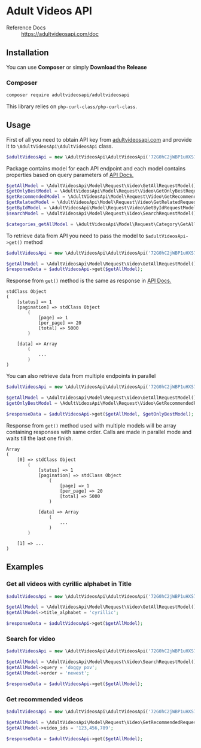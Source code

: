 # Adult Videos API #

<dl>
  <dt>Reference Docs</dt><dd><a href="https://adultvideosapi.com/doc">https://adultvideosapi.com/doc</a></dd>
</dl>

## Installation ##

You can use **Composer** or simply **Download the Release**

### Composer

```sh
composer require adultvideosapi/adultvideosapi
```

This library relies on `php-curl-class/php-curl-class`.

## Usage

First of all you need to obtain API key from <a href="https://adultvideosapi.com">adultvideosapi.com</a> and provide it to `\AdultVideosApi\AdultVideosApi` class.

```php
$adultVideosApi = new \AdultVideosApi\AdultVideosApi('72G0hC2jWBP1uHXS747A4CCENOvMuoCP');
```

Package contains model for each API endpoint and each model contains properties based on query parameters of <a href="https://adultvideosapi.com/doc">API Docs.</a>

```php
$getAllModel = \AdultVideosApi\Model\Request\Video\GetAllRequestModel();
$getOnlyBestModel = \AdultVideosApi\Model\Request\Video\GetOnlyBestRequestModel();
$getRecommendedModel = \AdultVideosApi\Model\Request\Video\GetRecommendedRequestModel();
$getRelatedModel = \AdultVideosApi\Model\Request\Video\GetRelatedRequestModel();
$getByIdModel = \AdultVideosApi\Model\Request\Video\GetByIdRequestModel();
$searchModel = \AdultVideosApi\Model\Request\Video\SearchRequestModel();

$categories_getAllModel = \AdultVideosApi\Model\Request\Category\GetAllRequestModel();
```

To retrieve data from API you need to pass the model to `$adultVideosApi->get()` method

```php
$adultVideosApi = new \AdultVideosApi\AdultVideosApi('72G0hC2jWBP1uHXS747A4CCENOvMuoCP');

$getAllModel = \AdultVideosApi\Model\Request\Video\GetAllRequestModel();
$responseData = $adultVideosApi->get($getAllModel);
```

Response from `get()` method is the same as response in <a href="https://adultvideosapi.com/doc">API Docs.</a>

```
stdClass Object
(
    [status] => 1
    [pagination] => stdClass Object
        (
            [page] => 1
            [per_page] => 20
            [total] => 5000
        )

    [data] => Array
        (
            ...
		)
)
```

You can also retrieve data from multiple endpoints in parallel

```php
$adultVideosApi = new \AdultVideosApi\AdultVideosApi('72G0hC2jWBP1uHXS747A4CCENOvMuoCP');

$getAllModel = \AdultVideosApi\Model\Request\Video\GetAllRequestModel();
$getOnlyBestModel = \AdultVideosApi\Model\Request\Video\GetRecommendedRequestModel();

$responseData = $adultVideosApi->get($getAllModel, $getOnlyBestModel);
```

Response from `get()` method used with multiple models will be array containing responses with same order. Calls are made in parallel mode and waits till the last one finish.

```
Array
(
	[0] => stdClass Object
        (
			[status] => 1
			[pagination] => stdClass Object
				(
					[page] => 1
					[per_page] => 20
					[total] => 5000
				)

			[data] => Array
				(
					...
				)
		)
		
	[1]	=> ...
)
```

## Examples

### Get all videos with cyrillic alphabet in Title
```php
$adultVideosApi = new \AdultVideosApi\AdultVideosApi('72G0hC2jWBP1uHXS747A4CCENOvMuoCP');

$getAllModel = \AdultVideosApi\Model\Request\Video\GetAllRequestModel();
$getAllModel->title_alphabet = 'cyrillic';

$responseData = $adultVideosApi->get($getAllModel);
```

### Search for video
```php
$adultVideosApi = new \AdultVideosApi\AdultVideosApi('72G0hC2jWBP1uHXS747A4CCENOvMuoCP');

$getAllModel = \AdultVideosApi\Model\Request\Video\SearchRequestModel();
$getAllModel->query = 'doggy pov';
$getAllModel->order = 'newest';

$responseData = $adultVideosApi->get($getAllModel);
```

### Get recommended videos
```php
$adultVideosApi = new \AdultVideosApi\AdultVideosApi('72G0hC2jWBP1uHXS747A4CCENOvMuoCP');

$getAllModel = \AdultVideosApi\Model\Request\Video\GetRecommendedRequestModel();
$getAllModel->video_ids = '123,456,789';

$responseData = $adultVideosApi->get($getAllModel);
```
